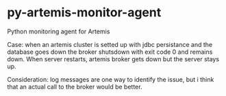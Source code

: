 # py-artemis-monitor-agent
Python monitoring agent for Artemis

Case: when an artemis cluster is setted up with jdbc persistance and the database goes down the broker shutsdown with exit code 0 and remains down.
When server restarts, artemis broker gets down but the server stays up.

Consideration:
log messages are one way to identify the issue, but i think that an actual call to the broker would be better.
